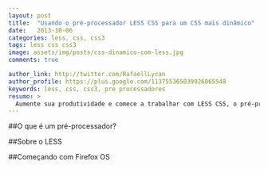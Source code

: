 ```yaml
---
layout: post
title:  "Usando o pré-processador LESS CSS para um CSS mais dinâmico"
date:   2013-10-06
categories: less, css, css3
tags: less css css3
image: assets/img/posts/css-dinamico-com-less.jpg
comments: true

author_link: http://twitter.com/RafaellLycan
author_profile: https://plus.google.com/113755365039926065548
keywords: less, css, css3, pre processadores
resumo: >
  Aumente sua produtividade e comece a trabalhar com LESS CSS, o pré-processador que é dinâmico, fácil e flexível para desenvolver suas Cascading Style Sheets.
---
```

##O que é um pré-processador?

##Sobre o LESS

##Começando com Firefox OS